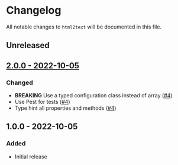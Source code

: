 # Changelog

All notable changes to `html2text` will be documented in this file.

## Unreleased

## [2.0.0 - 2022-10-05](https://github.com/worksome/html2text/compare/v1.0.0...v2.0.0)

### Changed
- **BREAKING** Use a typed configuration class instead of array ([#4](https://github.com/worksome/html2text/pull/4))
- Use Pest for tests ([#4](https://github.com/worksome/html2text/pull/4))
- Type hint all properties and methods ([#4](https://github.com/worksome/html2text/pull/4))

## 1.0.0 - 2022-10-05

### Added
- Initial release
